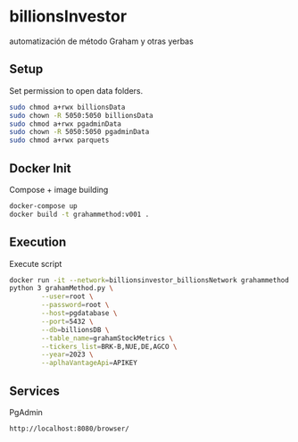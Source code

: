 # billionsInvestor
automatización de método Graham y otras yerbas

## Setup

Set permission to open data folders.

```bash
sudo chmod a+rwx billionsData
sudo chown -R 5050:5050 billionsData
sudo chmod a+rwx pgadminData
sudo chown -R 5050:5050 pgadminData
sudo chmod a+rwx parquets
```
## Docker Init

Compose + image building

```bash
docker-compose up
docker build -t grahammethod:v001 .
```

## Execution

Execute script

```bash
docker run -it --network=billionsinvestor_billionsNetwork grahammethod:v001 
python 3 grahamMethod.py \
        --user=root \
        --password=root \
        --host=pgdatabase \
        --port=5432 \
        --db=billionsDB \
        --table_name=grahamStockMetrics \
        --tickers_list=BRK-B,NUE,DE,AGCO \
        --year=2023 \
        --aplhaVantageApi=APIKEY
```

## Services

PgAdmin
```bash
http://localhost:8080/browser/
```